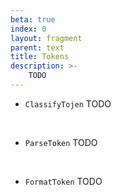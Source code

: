 ```yaml
---
beta: true
index: 0
layout: fragment
parent: text
title: Tokens
description: >-
    TODO
---
```


- `ClassifyTojen` TODO
<br>

- `ParseToken` TODO
<br>

- `FormatToken` TODO
<br>

